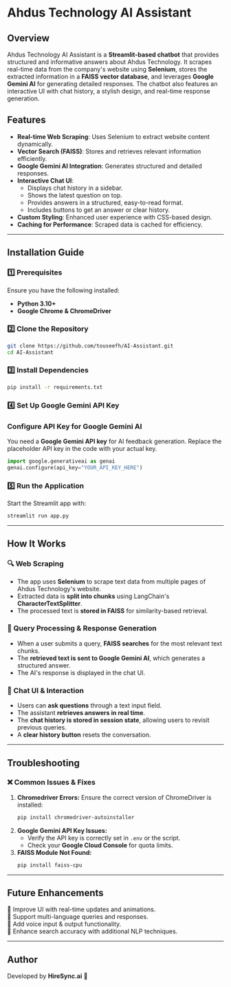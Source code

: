 # Ahdus Technology AI Assistant

## Overview
Ahdus Technology AI Assistant is a **Streamlit-based chatbot** that provides structured and informative answers about Ahdus Technology. It scrapes real-time data from the company's website using **Selenium**, stores the extracted information in a **FAISS vector database**, and leverages **Google Gemini AI** for generating detailed responses. The chatbot also features an interactive UI with chat history, a stylish design, and real-time response generation.

## Features
- **Real-time Web Scraping**: Uses Selenium to extract website content dynamically.
- **Vector Search (FAISS)**: Stores and retrieves relevant information efficiently.
- **Google Gemini AI Integration**: Generates structured and detailed responses.
- **Interactive Chat UI**:
  - Displays chat history in a sidebar.
  - Shows the latest question on top.
  - Provides answers in a structured, easy-to-read format.
  - Includes buttons to get an answer or clear history.
- **Custom Styling**: Enhanced user experience with CSS-based design.
- **Caching for Performance**: Scraped data is cached for efficiency.

---

## Installation Guide
### 1️⃣ Prerequisites
Ensure you have the following installed:
- **Python 3.10+**
- **Google Chrome & ChromeDriver**

### 2️⃣ Clone the Repository
```bash
git clone https://github.com/touseefh/AI-Assistant.git
cd AI-Assistant
```

### 3️⃣ Install Dependencies

```sh
pip install -r requirements.txt
```

### 4️⃣ Set Up Google Gemini API Key
### Configure API Key for Google Gemini AI
You need a **Google Gemini API key** for AI feedback generation. Replace the placeholder API key in the code with your actual key.
```python
import google.generativeai as genai
genai.configure(api_key="YOUR_API_KEY_HERE")
```


### 5️⃣ Run the Application
Start the Streamlit app with:
```bash
streamlit run app.py
```

---

## How It Works
### 🔍 Web Scraping
- The app uses **Selenium** to scrape text data from multiple pages of Ahdus Technology's website.
- Extracted data is **split into chunks** using LangChain's **CharacterTextSplitter**.
- The processed text is **stored in FAISS** for similarity-based retrieval.

### 📡 Query Processing & Response Generation
- When a user submits a query, **FAISS searches** for the most relevant text chunks.
- The **retrieved text is sent to Google Gemini AI**, which generates a structured answer.
- The AI's response is displayed in the chat UI.

### 💬 Chat UI & Interaction
- Users can **ask questions** through a text input field.
- The assistant **retrieves answers in real time**.
- The **chat history is stored in session state**, allowing users to revisit previous queries.
- A **clear history button** resets the conversation.


---

## Troubleshooting
### ❌ Common Issues & Fixes
1. **Chromedriver Errors:** Ensure the correct version of ChromeDriver is installed:
   ```bash
   pip install chromedriver-autoinstaller
   ```
2. **Google Gemini API Key Issues:**
   - Verify the API key is correctly set in `.env` or the script.
   - Check your **Google Cloud Console** for quota limits.
3. **FAISS Module Not Found:**
   ```bash
   pip install faiss-cpu
   ```

---

## Future Enhancements
🔹 Improve UI with real-time updates and animations.  
🔹 Support multi-language queries and responses.  
🔹 Add voice input & output functionality.  
🔹 Enhance search accuracy with additional NLP techniques.  

---

## Author
Developed by **HireSync.ai** 🚀

